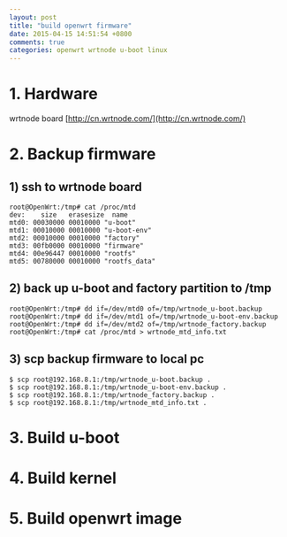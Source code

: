 ```yaml
---
layout: post
title: "build openwrt firmware"
date: 2015-04-15 14:51:54 +0800
comments: true
categories: openwrt wrtnode u-boot linux
---
```


# 1. Hardware #

wrtnode board [http://cn.wrtnode.com/](http://cn.wrtnode.com/)

# 2. Backup firmware #
## 1) ssh to wrtnode board ##

    root@OpenWrt:/tmp# cat /proc/mtd
	dev:    size   erasesize  name
	mtd0: 00030000 00010000 "u-boot"
	mtd1: 00010000 00010000 "u-boot-env"
	mtd2: 00010000 00010000 "factory"
	mtd3: 00fb0000 00010000 "firmware"
	mtd4: 00e96447 00010000 "rootfs"
	mtd5: 00780000 00010000 "rootfs_data"

## 2) back up u-boot and factory partition to /tmp ##
	root@OpenWrt:/tmp# dd if=/dev/mtd0 of=/tmp/wrtnode_u-boot.backup
	root@OpenWrt:/tmp# dd if=/dev/mtd1 of=/tmp/wrtnode_u-boot-env.backup
	root@OpenWrt:/tmp# dd if=/dev/mtd2 of=/tmp/wrtnode_factory.backup
	root@OpenWrt:/tmp# cat /proc/mtd > wrtnode_mtd_info.txt

## 3) scp backup firmware to local pc ##
    $ scp root@192.168.8.1:/tmp/wrtnode_u-boot.backup .
	$ scp root@192.168.8.1:/tmp/wrtnode_u-boot-env.backup .
	$ scp root@192.168.8.1:/tmp/wrtnode_factory.backup .
	$ scp root@192.168.8.1:/tmp/wrtnode_mtd_info.txt .

# 3. Build u-boot #

# 4. Build kernel #

# 5. Build openwrt image #
